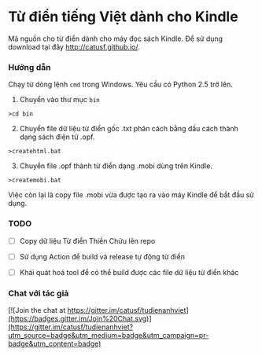 # Từ điển tiếng Việt dành cho Kindle

Mã nguồn cho từ điển dành cho máy đọc sách Kindle. Để sử dụng download tại đây http://catusf.github.io/.

### Hướng dẫn

Chạy từ dòng lệnh `cmd` trong Windows. Yêu cầu có Python 2.5 trở lên.

1. Chuyển vào thư mục `bin`
```
>cd bin
```

2. Chuyển file dữ liệu từ điển gốc .txt phân cách bằng dấu cách thành dạng sách điện tử .opf.
```
>createhtml.bat
```

3. Chuyển file .opf thành từ điển dạng .mobi dùng trên Kindle.

```
>createmobi.bat
```

Việc còn lại là copy file .mobi vừa được tạo ra vào máy Kindle để bắt đầu sử dụng.


### TODO
- [ ] Copy dữ liệu Từ điển Thiền Chửu lên repo
- [ ] Sử dụng Action để build và release tự động từ điển
- [ ] Khái quát hoá tool để có thể build được các file dữ liệu từ điển khác


### Chat với tác giả

[![Join the chat at https://gitter.im/catusf/tudienanhviet](https://badges.gitter.im/Join%20Chat.svg)](https://gitter.im/catusf/tudienanhviet?utm_source=badge&utm_medium=badge&utm_campaign=pr-badge&utm_content=badge)
 
